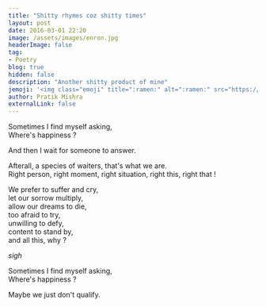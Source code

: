 ```yaml
---
title: "Shitty rhymes coz shitty times"
layout: post
date: 2016-03-01 22:20
image: /assets/images/enron.jpg
headerImage: false
tag: 
- Poetry
blog: true
hidden: false
description: "Another shitty product of mine"
jemoji: '<img class="emoji" title=":ramen:" alt=":ramen:" src="https://assets.github.com/images/icons/emoji/unicode/1f35c.png" height="20" width="20" align="absmiddle">'
author: Pratik Mishra
externalLink: false
---
```


Sometimes I find myself asking,  
Where's happiness ?  

And then I wait for someone to answer.  

Afterall, a species of waiters, that's what we are.  
Right person, right moment, right situation, right this, right that !  

We prefer to suffer and cry,  
let our sorrow multiply,  
allow our dreams to die,  
too afraid to try,  
unwilling to defy,  
content to stand by,  
and all this, why ?  

*sigh*  

Sometimes I find myself asking,  
Where's happiness ?  

Maybe we just don't qualify.

